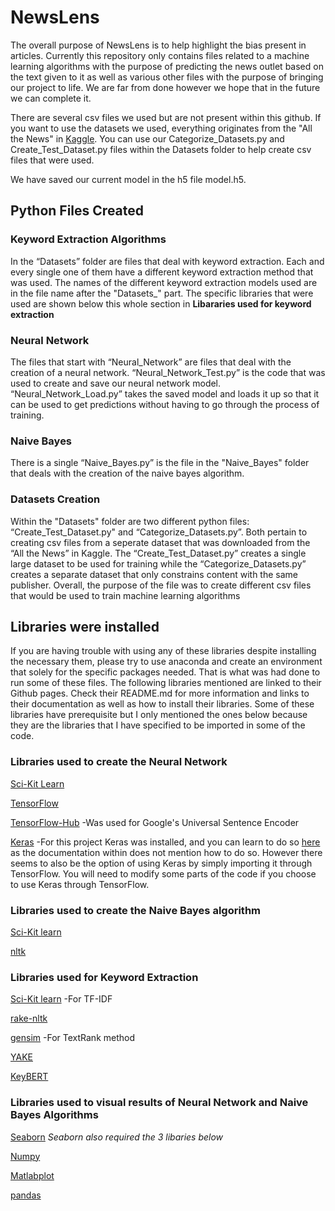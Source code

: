# NewsLens

The overall purpose of NewsLens is to help highlight the bias present in articles. Currently this repository only contains files related to a machine learning algorithms with the purpose of predicting the news outlet based on the text given to it as well as various other files with the purpose of bringing our project to life. We are far from done however we hope that in the future we can complete it.

There are several csv files we used but are not present within this github. If you want to use the datasets we used, everything originates from the "All the News" in [Kaggle](https://www.kaggle.com/snapcrack/all-the-news). You can use our Categorize_Datasets.py and Create_Test_Dataset.py files within the Datasets folder to help create csv files that were used.

We have saved our current model in the h5 file model.h5.



## Python Files Created

### Keyword Extraction Algorithms
In the “Datasets” folder are files that deal with keyword extraction. Each and every single one of them have a different keyword extraction method that was used. The names of the different keyword extraction models used are in the file name after the "Datasets_" part. The specific libraries that were used are shown below this whole section in **Libararies used for keyword extraction**

### Neural Network
The files that start with “Neural_Network” are files that deal with the creation of a neural network. “Neural_Network_Test.py” is the code that was used to create and save our neural network model. “Neural_Network_Load.py” takes the saved model and loads it up so that it can be used to get predictions without having to go through the process of training. 

### Naive Bayes
There is a single “Naive_Bayes.py” is the file in the "Naive_Bayes" folder that deals with the creation of the naive bayes algorithm.

### Datasets Creation
Within the "Datasets" folder are two different python files: “Create_Test_Dataset.py" and “Categorize_Datasets.py”. Both pertain to creating csv files from a seperate dataset that was downloaded from the “All the News” in Kaggle. The “Create_Test_Dataset.py” creates a single large dataset to be used for training while the “Categorize_Datasets.py” creates a separate dataset that only constrains content with the same publisher. Overall, the purpose of the file was to create different csv files that would be used to train machine learning algorithms


## Libraries were installed
If you are having trouble with using any of these libraries despite installing the necessary them, please try to use anaconda and create an environment that solely for the specific packages needed. That is what was had done to run some of these files. The following libraries mentioned are linked to their Github pages. Check their README.md for more information and links to their documentation as well as how to install their libraries. Some of these libraries have prerequisite but I only mentioned the ones below because they are the libraries that I have specified to be imported in some of the code. 

### Libraries used to create the Neural Network
[Sci-Kit Learn](https://github.com/scikit-learn/scikit-learn)

[TensorFlow](https://github.com/tensorflow/tensorflow/)

[TensorFlow-Hub](https://github.com/tensorflow/hub)
-Was used for Google's Universal Sentence Encoder

[Keras](https://github.com/keras-team/keras)
-For this project Keras was installed, and you can learn to do so [here](https://pypi.org/project/keras/) as the documentation within does not mention how to do so. However there seems to also be the option of using Keras by simply importing it through TensorFlow. You will need to modify some parts of the code if you choose to use Keras through TensorFlow.

### Libraries used to create the Naive Bayes algorithm
[Sci-Kit learn](https://github.com/scikit-learn/scikit-learn)

[nltk](https://github.com/nltk/nltk)

### Libraries used for Keyword Extraction
[Sci-Kit learn](https://github.com/scikit-learn/scikit-learn)
-For TF-IDF

[rake-nltk](https://github.com/csurfer/rake-nltk)

[gensim](https://github.com/RaRe-Technologies/gensim)
-For TextRank method

[YAKE](https://github.com/LIAAD/yake)

[KeyBERT](https://github.com/MaartenGr/KeyBERT)

### Libraries used to visual results of Neural Network and Naive Bayes Algorithms
[Seaborn](https://github.com/mwaskom/seaborn) *Seaborn also required the 3 libaries below*

[Numpy](https://github.com/numpy/numpy)

[Matlabplot](https://github.com/matplotlib/matplotlib)

[pandas](https://github.com/pandas-dev/pandas)